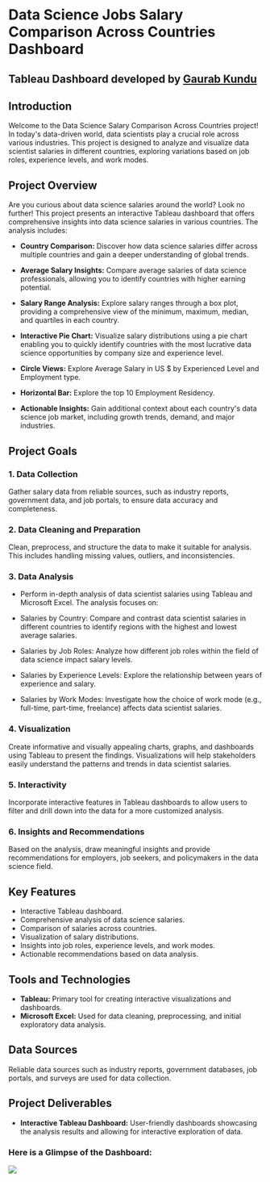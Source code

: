 # Data Science Jobs Salary Comparison Across Countries Dashboard

## Tableau Dashboard developed by [Gaurab Kundu](https://www.linkedin.com/in/gaurab-kundu/)

## Introduction
Welcome to the Data Science Salary Comparison Across Countries project! In today's data-driven world, data scientists play a crucial role across various industries. This project is designed to analyze and visualize data scientist salaries in different countries, exploring variations based on job roles, experience levels, and work modes.

## Project Overview

Are you curious about data science salaries around the world? Look no further! This project presents an interactive Tableau dashboard that offers comprehensive insights into data science salaries in various countries. The analysis includes:

- <b>Country Comparison:</b> Discover how data science salaries differ across multiple countries and gain a deeper understanding of global trends.

- <b>Average Salary Insights:</b> Compare average salaries of data science professionals, allowing you to identify countries with higher earning potential.

- <b>Salary Range Analysis:</b> Explore salary ranges through a box plot, providing a comprehensive view of the minimum, maximum, median, and quartiles in each country.

- <b>Interactive Pie Chart:</b> Visualize salary distributions using a pie chart enabling you to quickly identify countries with the most lucrative data science opportunities by company size and experience level.

- <b>Circle Views:</b> Explore Average Salary in US $ by Experienced Level and Employment type.

- <b>Horizontal Bar:</b> Explore the top 10 Employment Residency.

- <b>Actionable Insights:</b> Gain additional context about each country's data science job market, including growth trends, demand, and major industries.

## Project Goals

### 1. Data Collection

Gather salary data from reliable sources, such as industry reports, government data, and job portals, to ensure data accuracy and completeness.

### 2. Data Cleaning and Preparation

Clean, preprocess, and structure the data to make it suitable for analysis. This includes handling missing values, outliers, and inconsistencies.

### 3. Data Analysis

- Perform in-depth analysis of data scientist salaries using Tableau and Microsoft Excel. The analysis focuses on:

- Salaries by Country: Compare and contrast data scientist salaries in different countries to identify regions with the highest and lowest average salaries.

- Salaries by Job Roles: Analyze how different job roles within the field of data science impact salary levels.

- Salaries by Experience Levels: Explore the relationship between years of experience and salary.

- Salaries by Work Modes: Investigate how the choice of work mode (e.g., full-time, part-time, freelance) affects data scientist salaries.

### 4. Visualization

Create informative and visually appealing charts, graphs, and dashboards using Tableau to present the findings. Visualizations will help stakeholders easily understand the patterns and trends in data scientist salaries.

### 5. Interactivity

Incorporate interactive features in Tableau dashboards to allow users to filter and drill down into the data for a more customized analysis.

### 6. Insights and Recommendations

Based on the analysis, draw meaningful insights and provide recommendations for employers, job seekers, and policymakers in the data science field.

## Key Features

- Interactive Tableau dashboard.
- Comprehensive analysis of data science salaries.
- Comparison of salaries across countries.
- Visualization of salary distributions.
- Insights into job roles, experience levels, and work modes.
- Actionable recommendations based on data analysis.

## Tools and Technologies

- <b>Tableau:</b> Primary tool for creating interactive visualizations and dashboards.
- <b>Microsoft Excel:</b> Used for data cleaning, preprocessing, and initial exploratory data analysis.

## Data Sources

Reliable data sources such as industry reports, government databases, job portals, and surveys are used for data collection.

## Project Deliverables

- <b>Interactive Tableau Dashboard:</b> User-friendly dashboards showcasing the analysis results and allowing for interactive exploration of data.

### Here is a Glimpse of the Dashboard:

<img src="https://github.com/GaurabKundu1/Data-Science-Jobs-Salary-Comparison-Across-Countries-Dashboard/assets/86102231/eb277706-79ad-4d8d-9525-0cfac35ce774">
